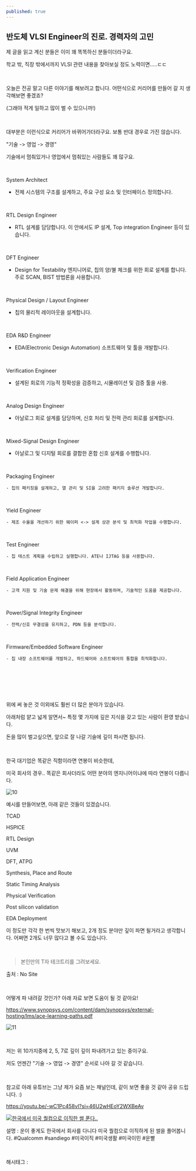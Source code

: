 ```yaml
---
published: true
---
```

## 반도체 VLSI Engineer의 진로. 경력자의 고민

제 글을 읽고 계신 분들은 이미 꽤 똑똑하신 분들이더라구요.

학교 밖, 직장 밖에서까지 VLSI 관련 내용을 찾아보실 정도 노력이면.....ㄷㄷ

​

오늘은 전공 말고 다른 이야기를 해보려고 합니다. 어떤식으로 커리어를 만들어 갈 지 생각해보면 좋겠죠?

(그래야 적게 일하고 많이 벌 수 있으니까!)

​

대부분은 이런식으로 커리어가 바뀌어가더라구요. 보통 반대 경우로 가진 않습니다.

"기술 -> 영업 -> 경영"

기술에서 멈춰있거나 영업에서 멈춰있는 사람들도 꽤 많구요.

​

System Architect

   - 전체 시스템의 구조를 설계하고, 주요 구성 요소 및 인터페이스 정의합니다.

​

RTL Design Engineer

 - RTL 설계를 담당합니다. 이 안에서도 IP 설계, Top integration Engineer 등이 있습니다.

​

DFT Engineer

 - Design for Testability 엔지니어로, 칩의 양/불 체크를 위한 회로 설계를 합니다. 주로 SCAN, BIST 방법론을 사용합니다.

​

Physical Design / Layout Engineer

 - 칩의 물리적 레이아웃을 설계합니다.

​

EDA R&D Engineer

 - EDA(Electronic Design Automation) 소프트웨어 및 툴을 개발합니다.

​

Verification Engineer

   - 설계된 회로의 기능적 정확성을 검증하고, 시뮬레이션 및 검증 툴을 사용.

​

Analog Design Engineer

   - 아날로그 회로 설계를 담당하며, 신호 처리 및 전력 관리 회로를 설계합니다.

​

Mixed-Signal Design Engineer

   - 아날로그 및 디지털 회로를 결합한 혼합 신호 설계를 수행합니다.

​

Packaging Engineer

    - 칩의 패키징을 설계하고, 열 관리 및 SI을 고려한 패키지 솔루션 개발합니다.

​

Yield Engineer

    - 제조 수율을 개선하기 위한 웨이퍼 <-> 설계 상관 분석 및 최적화 작업을 수행합니다.

​

Test Engineer

    - 칩 테스트 계획을 수립하고 실행합니다. ATE나 IJTAG 등을 사용합니다.

​

Field Application Engineer

    - 고객 지원 및 기술 문제 해결을 위해 현장에서 활동하며, 기술적인 도움을 제공합니다.

​

Power/Signal Integrity Engineer

    - 전력/신호 무결성을 유지하고, PDN 등을 분석합니다.

​

Firmware/Embedded Software Engineer

    - 칩 내장 소프트웨어를 개발하고, 하드웨어와 소프트웨어의 통합을 최적화합니다.

​

​

​

위에 써 놓은 것 이외에도 훨씬 더 많은 분야가 있습니다.

아래처럼 얕고 넓게 알면서~ 특정 몇 가지에 깊은 지식을 갖고 있는 사람이 환영 받습니다.

돈을 많이 벌고싶으면, 앞으로 잘 나갈 기술에 깊이 파시면 됩니다.

​

한국 대기업은 똑같은 직함이라면 연봉이 비슷한데,

미국 회사의 경우.. 똑같은 회사더라도 어떤 분야의 엔지니어이냐에 따라 연봉이 다릅니다.

![10](/asset/img/223462795422/10.png)

예시를 만들어보면, 아래 같은 것들이 있겠습니다.

TCAD

HSPICE

RTL Design

UVM

DFT, ATPG

Synthesis, Place and Route

Static Timing Analysis

Physical Verification

Post silicon validation

EDA Deployment

이 정도만 각각 한 번씩 맛보기 해보고, 2개 정도 분야만 깊이 파면 될거라고 생각합니다. 어쩌면 2개도 너무 많다고 볼 수도 있습니다.

​

> 본인만의 T자 테크트리를 그려보세요.

출처 : No Site

​

어떻게 파 내려갈 것인가? 아래 자료 보면 도움이 될 것 같아요!

https://www.synopsys.com/content/dam/synopsys/external-hosting/lms/ace-learning-paths.pdf

![11](/asset/img/223462795422/11.png)

​

저는 위  10가지중에 2, 5, 7로 깊이 깊이 파내려가고 있는 중이구요.

저도 언젠간 "기술 -> 영업 -> 경영" 순서로 나아 갈 것 같습니다.

​

참고로 아래 유튜브는 그냥 제가 요즘 보는 채널인데, 같이 보면 좋을 것 같아 공유 드립니다. :)

https://youtu.be/-wC1Pc458vI?si=46U2wHEoY2WXBeAv

[![한국에서 미국 퀄컴으로 이직한 썰 푼다..](https://i.ytimg.com/vi/-wC1Pc458vI/hqdefault.jpg)](https://youtu.be/-wC1Pc458vI?si=46U2wHEoY2WXBeAv)

설명 : 운이 좋게도 한국에서 회사를 다니다 미국 퀄컴으로 이직하게 된 썰을 풀어봅니다. #Qualcomm #sandiego #미국이직 #미국생활 #미국이민 #운빨

​

 해시태그 : 